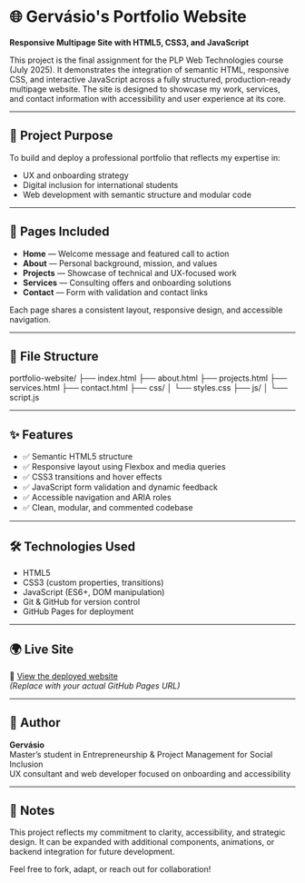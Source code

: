 # 🌐 Gervásio's Portfolio Website  
**Responsive Multipage Site with HTML5, CSS3, and JavaScript**

This project is the final assignment for the PLP Web Technologies course (July 2025). It demonstrates the integration of semantic HTML, responsive CSS, and interactive JavaScript across a fully structured, production-ready multipage website. The site is designed to showcase my work, services, and contact information with accessibility and user experience at its core.

---

## 🚀 Project Purpose

To build and deploy a professional portfolio that reflects my expertise in:
- UX and onboarding strategy
- Digital inclusion for international students
- Web development with semantic structure and modular code

---

## 🧩 Pages Included

- **Home** — Welcome message and featured call to action  
- **About** — Personal background, mission, and values  
- **Projects** — Showcase of technical and UX-focused work  
- **Services** — Consulting offers and onboarding solutions  
- **Contact** — Form with validation and contact links

Each page shares a consistent layout, responsive design, and accessible navigation.

---

## 📁 File Structure
portfolio-website/
├── index.html
├── about.html
├── projects.html
├── services.html
├── contact.html
├── css/
│   └── styles.css
├── js/
│   └── script.js

---

## ✨ Features

- ✅ Semantic HTML5 structure  
- ✅ Responsive layout using Flexbox and media queries  
- ✅ CSS3 transitions and hover effects  
- ✅ JavaScript form validation and dynamic feedback  
- ✅ Accessible navigation and ARIA roles  
- ✅ Clean, modular, and commented codebase

---

## 🛠️ Technologies Used

- HTML5  
- CSS3 (custom properties, transitions)  
- JavaScript (ES6+, DOM manipulation)  
- Git & GitHub for version control  
- GitHub Pages for deployment

---

## 🌍 Live Site

🔗 [View the deployed website](https://your-github-username.github.io/portfolio-website)  
*(Replace with your actual GitHub Pages URL)*

---

## 👤 Author

**Gervásio**  
Master’s student in Entrepreneurship & Project Management for Social Inclusion  
UX consultant and web developer focused on onboarding and accessibility 

---

## 📌 Notes

This project reflects my commitment to clarity, accessibility, and strategic design. It can be expanded with additional components, animations, or backend integration for future development.

Feel free to fork, adapt, or reach out for collaboration!
